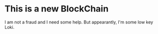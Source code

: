 # This is a new BlockChain

I am not a fraud and I need some help.
But appearantly, I'm some low key Loki.
